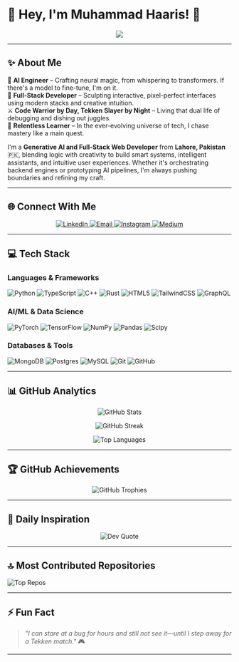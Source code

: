 # 👋 Hey, I'm Muhammad Haaris! 🚀

<p align="center">
  <img src="https://readme-typing-svg.herokuapp.com/?lines=AI+Engineer+%7C+Full-Stack+Developer;Generative+AI+Specialist;Neural+Networks+Enthusiast;Code+Warrior+by+Day;Tekken+Slayer+by+Night&font=Fira%20Code&center=true&width=440&height=45&color=f75c7e&vCenter=true&size=22&pause=1000" />
</p>

---

## ✨ About Me

🧬 **AI Engineer** – Crafting neural magic, from whispering to transformers. If there's a model to fine-tune, I'm on it.  
🧩 **Full-Stack Developer** – Sculpting interactive, pixel-perfect interfaces using modern stacks and creative intuition.  
⚔️ **Code Warrior by Day, Tekken Slayer by Night** – Living that dual life of debugging and dishing out juggles.  
🧠 **Relentless Learner** – In the ever-evolving universe of tech, I chase mastery like a main quest.  

I'm a **Generative AI and Full-Stack Web Developer** from **Lahore, Pakistan** 🇵🇰, blending logic with creativity to build smart systems, intelligent assistants, and intuitive user experiences. Whether it's orchestrating backend engines or prototyping AI pipelines, I'm always pushing boundaries and refining my craft.

---

## 🌐 Connect With Me

<p align="center">
  <a href="https://linkedin.com/in/haaris278/" target="_blank">
    <img src="https://img.shields.io/badge/LinkedIn-%230077B5.svg?style=for-the-badge&logo=linkedin&logoColor=white" alt="LinkedIn" />
  </a>
  <a href="mailto:muhammad.haaris2003@gmail.com">
    <img src="https://img.shields.io/badge/Email-D14836?style=for-the-badge&logo=gmail&logoColor=white" alt="Email" />
  </a>
  <a href="https://instagram.com/haaris_278" target="_blank">
    <img src="https://img.shields.io/badge/Instagram-%23E4405F.svg?style=for-the-badge&logo=Instagram&logoColor=white" alt="Instagram" />
  </a>
  <a href="https://medium.com/@muhammad.haaris2003" target="_blank">
    <img src="https://img.shields.io/badge/Medium-12100E?style=for-the-badge&logo=medium&logoColor=white" alt="Medium" />
  </a>
</p>

---

## 💻 Tech Stack

### **Languages & Frameworks**
![Python](https://img.shields.io/badge/python-3670A0?style=for-the-badge&logo=python&logoColor=ffdd54)
![TypeScript](https://img.shields.io/badge/typescript-%23007ACC.svg?style=for-the-badge&logo=typescript&logoColor=white)
![C++](https://img.shields.io/badge/c++-%2300599C.svg?style=for-the-badge&logo=c%2B%2B&logoColor=white)
![Rust](https://img.shields.io/badge/rust-%23000000.svg?style=for-the-badge&logo=rust&logoColor=white)
![HTML5](https://img.shields.io/badge/html5-%23E34F26.svg?style=for-the-badge&logo=html5&logoColor=white)
![TailwindCSS](https://img.shields.io/badge/tailwindcss-%2338B2AC.svg?style=for-the-badge&logo=tailwind-css&logoColor=white)
![GraphQL](https://img.shields.io/badge/-GraphQL-E10098?style=for-the-badge&logo=graphql&logoColor=white)

### **AI/ML & Data Science**
![PyTorch](https://img.shields.io/badge/PyTorch-%23EE4C2C.svg?style=for-the-badge&logo=PyTorch&logoColor=white)
![TensorFlow](https://img.shields.io/badge/TensorFlow-%23FF6F00.svg?style=for-the-badge&logo=TensorFlow&logoColor=white)
![NumPy](https://img.shields.io/badge/numpy-%23013243.svg?style=for-the-badge&logo=numpy&logoColor=white)
![Pandas](https://img.shields.io/badge/pandas-%23150458.svg?style=for-the-badge&logo=pandas&logoColor=white)
![Scipy](https://img.shields.io/badge/SciPy-%230C55A5.svg?style=for-the-badge&logo=scipy&logoColor=%white)

### **Databases & Tools**
![MongoDB](https://img.shields.io/badge/MongoDB-%234ea94b.svg?style=for-the-badge&logo=mongodb&logoColor=white)
![Postgres](https://img.shields.io/badge/postgres-%23316192.svg?style=for-the-badge&logo=postgresql&logoColor=white)
![MySQL](https://img.shields.io/badge/mysql-4479A1.svg?style=for-the-badge&logo=mysql&logoColor=white)
![Git](https://img.shields.io/badge/git-%23F05033.svg?style=for-the-badge&logo=git&logoColor=white)
![GitHub](https://img.shields.io/badge/github-%23121011.svg?style=for-the-badge&logo=github&logoColor=white)

---

## 📊 GitHub Analytics

<div align="center">
  
  ![GitHub Stats](https://github-readme-stats.vercel.app/api?username=MuhammadHaaris278&theme=tokyonight&hide_border=false&include_all_commits=true&count_private=true)
  
  ![GitHub Streak](https://github-readme-streak-stats.herokuapp.com/?user=MuhammadHaaris278&theme=tokyonight&hide_border=false)
  
  ![Top Languages](https://github-readme-stats.vercel.app/api/top-langs/?username=MuhammadHaaris278&theme=tokyonight&hide_border=false&include_all_commits=true&count_private=true&layout=compact)

</div>

---

## 🏆 GitHub Achievements

<div align="center">
  
  ![GitHub Trophies](https://github-profile-trophy.vercel.app/?username=MuhammadHaaris278&theme=tokyonight&no-frame=false&no-bg=false&margin-w=4)

</div>

---

## 💭 Daily Inspiration

<div align="center">

![Dev Quote](https://quotes-github-readme.vercel.app/api?type=horizontal&theme=dark)

</div>

---

## 🔝 Most Contributed Repositories

![Top Repos](https://github-contributor-stats.vercel.app/api?username=MuhammadHaaris278&limit=5&theme=tokyonight&combine_all_yearly_contributions=true)

---

## ⚡ Fun Fact

> _"I can stare at a bug for hours and still not see it—until I step away for a Tekken match."_ 🎮

---

<div align="center">

</div>
